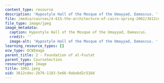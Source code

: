 ```yaml
---
content_type: resource
description: 'Hypostyle Hall of the Mosque of the Umayyad, Damascus. '
file: /media/courses/4-615-the-architecture-of-cairo-spring-2002/3612cdec2b7611835e669ababd2c516d_1002.jpeg
file_type: image/jpeg
image_metadata:
  caption: Hypostyle Hall of the Mosque of the Umayyad, Damascus.
  credit: ''
  image-alt: 'Hypostyle Hall of the Mosque of the Umayyad, Damascus. '
learning_resource_types: []
ocw_type: OCWImage
parent_title: 2 - Foundation of al-Fustat
parent_type: CourseSection
resourcetype: Image
title: 1002.jpeg
uid: 3612cdec-2b76-1183-5e66-9ababd2c516d
---
```

